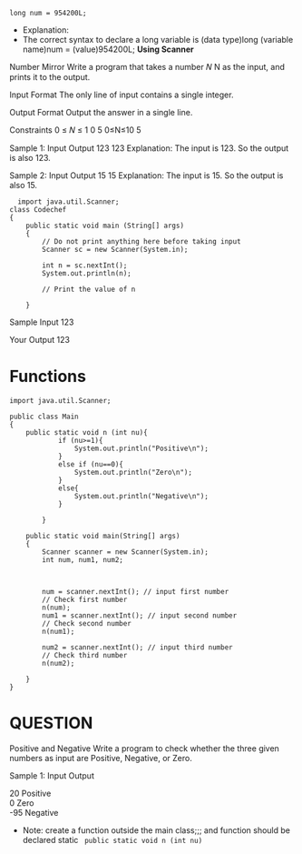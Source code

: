 ```
long num = 954200L;
```
- Explanation:
- The correct syntax to declare a long variable is (data type)long (variable name)num = (value)954200L;
**Using Scanner**
  
Number Mirror
Write a program that takes a number 
𝑁
N as the input, and prints it to the output.

Input Format
The only line of input contains a single integer.

Output Format
Output the answer in a single line.

Constraints
0
≤
𝑁
≤
1
0
5
0≤N≤10 
5
 
Sample 1:
Input
Output
123
123
Explanation:
The input is 123. So the output is also 123.

Sample 2:
Input
Output
15
15
Explanation:
The input is 15. So the output is also 15.

```
  import java.util.Scanner;
class Codechef
{
	public static void main (String[] args)
	{
	    // Do not print anything here before taking input
	    Scanner sc = new Scanner(System.in);
	    
		int n = sc.nextInt();
		System.out.println(n);
		
		// Print the value of n
		
	}
 ```
Sample Input
123

Your Output
123

# Functions

```
import java.util.Scanner;

public class Main 
{
    public static void n (int nu){
            if (nu>=1){
                System.out.println("Positive\n");
            }
            else if (nu==0){
                System.out.println("Zero\n");
            }
            else{
                System.out.println("Negative\n");
            }
           
        }
        
    public static void main(String[] args) 
    {
        Scanner scanner = new Scanner(System.in);
        int num, num1, num2;

        
        
        num = scanner.nextInt(); // input first number
        // Check first number
        n(num);
        num1 = scanner.nextInt(); // input second number
        // Check second number
        n(num1);
        
        num2 = scanner.nextInt(); // input third number
        // Check third number
        n(num2);
        
    }
}
```
# QUESTION

Positive and Negative
Write a program to check whether the three given numbers as input are Positive, Negative, or Zero.

Sample 1:
Input
Output

20  Positive  
0    Zero  
-95  Negative

- Note: create a function outside the main class;;; and function should be declared static ``` public static void n (int nu)```
